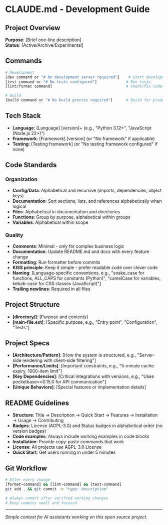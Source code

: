 # CLAUDE.md - Development Guide

## Project Overview
**Purpose**: [Brief one-line description]  
**Status**: [Active/Archive/Experimental]

## Commands
```bash
# Development
[dev command or "# No development server required"]    # Start development
[test command or "# No tests configured"]             # Run tests
[lint/format command]                                 # Check/fix code quality

# Build
[build command or "# No build process required"]      # Build for production
```

## Tech Stack
- **Language**: [Language] [version]+ (e.g., "Python 3.12+", "JavaScript (Node.js 22+)")
- **Framework**: [Framework] [version] (or "No framework" if applicable)
- **Testing**: [Testing framework] (or "No testing framework configured" if none)

## Code Standards

### Organization
- **Config/Data**: Alphabetical and recursive (imports, dependencies, object keys)
- **Documentation**: Sort sections, lists, and references alphabetically when logical
- **Files**: Alphabetical in documentation and directories
- **Functions**: Group by purpose, alphabetical within groups
- **Variables**: Alphabetical within scope

### Quality
- **Comments**: Minimal - only for complex business logic
- **Documentation**: Update README.md and docs with every feature change
- **Formatting**: Run formatter before commits
- **KISS principle**: Keep it simple - prefer readable code over clever code
- **Naming**: [Language-specific conventions, e.g., "snake_case for functions, ALL_CAPS for constants (Python)", "camelCase for variables, kebab-case for CSS classes (JavaScript)"]
- **Trailing newlines**: Required in all files

## Project Structure
- **[directory/]**: [Purpose and contents]
- **[main-file.ext]**: [Specific purpose, e.g., "Entry point", "Configuration", "Tests"]

## Project Specs
- **[Architecture/Pattern]**: [How the system is structured, e.g., "Server-side rendering with client-side filtering"]
- **[Performance/Limits]**: [Important constraints, e.g., "5-minute cache expiry, 1000-item limit"]
- **[Key Dependencies]**: [Critical integrations with versions, e.g., "Uses pocketbase==0.15.0 for API communication"]
- **[Unique Behaviors]**: [Special features or implementation details]

## README Guidelines
- **Structure**: Title → Description → Quick Start → Features → Installation → Usage → Contributing
- **Badges**: License (AGPL-3.0) and Status badges in alphabetical order (no version badges)
- **Code examples**: Always include working examples in code blocks
- **Installation**: Provide copy-paste commands that work
- **License**: All projects use AGPL-3.0 License
- **Quick Start**: Get users running in under 5 minutes

## Git Workflow
```bash
# After every change
[format-command] && [lint-command] && [test-command]
git add . && git commit -m "type: description"

# Always commit after verified working changes
# Keep commits small and focused
```

---

*Simple context for AI assistants working on this open source project.*
